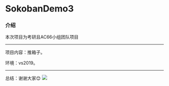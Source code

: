 # SokobanDemo3
### 介绍
本次项目为考研且AC66小组团队项目
***
项目内容：推箱子。

环境：vs2019。
***
总结：谢谢大家😊
![](https://tse1-mm.cn.bing.net/th/id/R-C.c6c03edea530e9caa677c9d17f193a4d?rik=MBgpsjumbTD5eQ&riu=http%3a%2f%2fwww.desktx.com%2fd%2ffile%2fwallpaper%2fscenery%2f20170209%2fca186d97701674b996264b2d352894a7.jpg&ehk=HunG%2fPF7pUbpcS34cWpNvlS%2faoDPbcaTYL6LFFPQIIM%3d&risl=&pid=ImgRaw&r=0)
